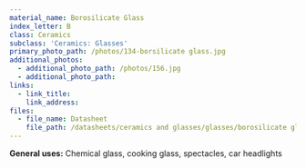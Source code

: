 ```yaml
---
material_name: Borosilicate Glass
index_letter: B
class: Ceramics
subclass: 'Ceramics: Glasses'
primary_photo_path: /photos/134-borsilicate glass.jpg
additional_photos:
  - additional_photo_path: /photos/156.jpg
  - additional_photo_path:
links:
  - link_title:
    link_address:
files:
  - file_name: Datasheet
    file_path: /datasheets/ceramics and glasses/glasses/borosilicate glass.pdf
---
```



**General uses:** Chemical glass, cooking glass, spectacles, car headlights